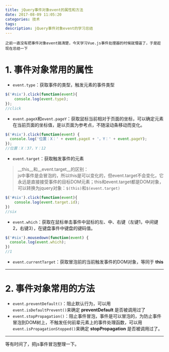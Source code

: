 ```yaml
---
title: jQuery事件对象event的属性和方法
date: 2017-08-09 11:05:20
categories: 技术
tags:
description: jQuery事件对象event的学习总结
---
```

  
`之前一直没有把事件对象event搞清楚，今天学习Vue.js事件处理器的时候就懵逼了，于是趁现在总结一下`  

# 1. 事件对象常用的属性  
* `event.type`：获取事件的类型，触发元素的事件类型  

```javascript
$('#six').click(function(event){
    console.log(event.type);
});
//click
```  

* `event.pageX`和`event.pageY`：获取鼠标当前相对于页面的坐标，可以确定元素在当前页面的坐标值，是以页面为参考点，不随滚动条移动而变化。  

```javascript
$('#six').click(function(event) {
  console.log('位置：X：' + event.pageX + '，Y：' + event.pageY);
});
//位置：X：37，Y：12
```  

* `event.target`：获取触发事件的元素  

> __this__和__event.target__的区别：  
> js中事件是会冒泡的，所以this是可以变化的，但event.target不会变化，它永远是直接接受事件的目标DOM元素；this和event.target都是DOM对象，可以转换为jquery对象：`$(this)`和`$(event.target)`  

```javascript
$('#six').click(function(event){
    console.log(event.target.id);
})
//six
```  

* `event.which`：获取在鼠标单击事件中鼠标的左、中、右键（左键1，中间键2，右键3），在键盘事件中键盘的键码值。  
```javascript
$('#six').mousedown(function(event) {
  console.log(event.which);
})
//1
```  

* `event.currentTarget`：获取冒泡前的当前触发事件的DOM对象，等同于 __this__  

----------------------------------------------

# 2. 事件对象常用的方法  

* `event.preventDefault()`：阻止默认行为，可以用`event.isDefaultPrevent()`来确定 __preventDefault__ 是否被调用过了  
* `event.stopPropagation()`：阻止事件冒泡，事件是可以冒泡的，为防止事件冒泡到DOM树上，不触发任何前辈元素上的事件处理函数，可以用`event.isPropagationStopped()`来确定 __stopPropagation__ 是否被调用过了。  

---------------------------------------------  
等有时间了，把js事件冒泡整理一下。